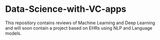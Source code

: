 # Data-Science-with-VC-apps

This repository contains reviews of Machine Learning and Deep Learning and will soon contain a project based on EHRs using NLP and Language models.
